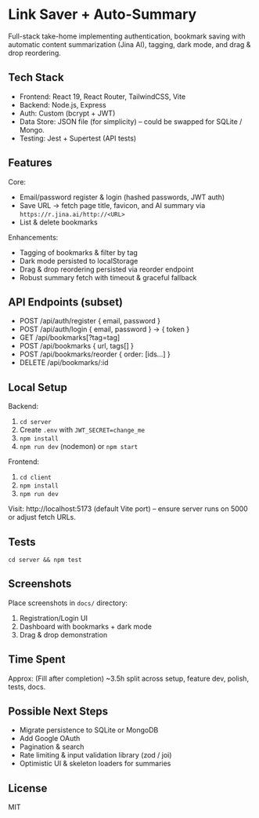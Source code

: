 # Link Saver + Auto-Summary

Full-stack take-home implementing authentication, bookmark saving with automatic content summarization (Jina AI), tagging, dark mode, and drag & drop reordering.

## Tech Stack
- Frontend: React 19, React Router, TailwindCSS, Vite
- Backend: Node.js, Express
- Auth: Custom (bcrypt + JWT)
- Data Store: JSON file (for simplicity) – could be swapped for SQLite / Mongo.
- Testing: Jest + Supertest (API tests)

## Features
Core:
- Email/password register & login (hashed passwords, JWT auth)
- Save URL -> fetch page title, favicon, and AI summary via `https://r.jina.ai/http://<URL>`
- List & delete bookmarks

Enhancements:
- Tagging of bookmarks & filter by tag
- Dark mode persisted to localStorage
- Drag & drop reordering persisted via reorder endpoint
- Robust summary fetch with timeout & graceful fallback

## API Endpoints (subset)
- POST /api/auth/register { email, password }
- POST /api/auth/login { email, password } -> { token }
- GET /api/bookmarks[?tag=tag]
- POST /api/bookmarks { url, tags[] }
- POST /api/bookmarks/reorder { order: [ids...] }
- DELETE /api/bookmarks/:id

## Local Setup
Backend:
1. `cd server`
2. Create `.env` with `JWT_SECRET=change_me`
3. `npm install`
4. `npm run dev` (nodemon) or `npm start`

Frontend:
1. `cd client`
2. `npm install`
3. `npm run dev`

Visit: http://localhost:5173 (default Vite port) – ensure server runs on 5000 or adjust fetch URLs.

## Tests
`cd server && npm test`

## Screenshots
Place screenshots in `docs/` directory:
1. Registration/Login UI
2. Dashboard with bookmarks + dark mode
3. Drag & drop demonstration

## Time Spent
Approx: (Fill after completion) ~3.5h split across setup, feature dev, polish, tests, docs.

## Possible Next Steps
- Migrate persistence to SQLite or MongoDB
- Add Google OAuth
- Pagination & search
- Rate limiting & input validation library (zod / joi)
- Optimistic UI & skeleton loaders for summaries

## License
MIT
